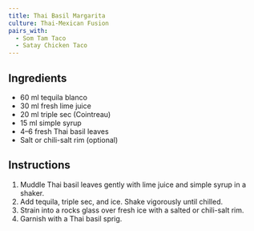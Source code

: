 ```yaml
---
title: Thai Basil Margarita
culture: Thai-Mexican Fusion
pairs_with:
  - Som Tam Taco
  - Satay Chicken Taco
---
```


## Ingredients
- 60 ml tequila blanco
- 30 ml fresh lime juice
- 20 ml triple sec (Cointreau)
- 15 ml simple syrup
- 4–6 fresh Thai basil leaves
- Salt or chili-salt rim (optional)

## Instructions
1. Muddle Thai basil leaves gently with lime juice and simple syrup in a shaker.
2. Add tequila, triple sec, and ice. Shake vigorously until chilled.
3. Strain into a rocks glass over fresh ice with a salted or chili-salt rim.
4. Garnish with a Thai basil sprig.
